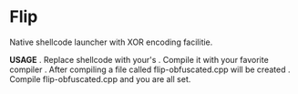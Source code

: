 # Flip
Native shellcode launcher with XOR encoding facilitie.

**USAGE**
. Replace shellcode with your's
. Compile it with your favorite compiler
. After compiling a file called flip-obfuscated.cpp will be created
. Compile flip-obfuscated.cpp and you are all set.
